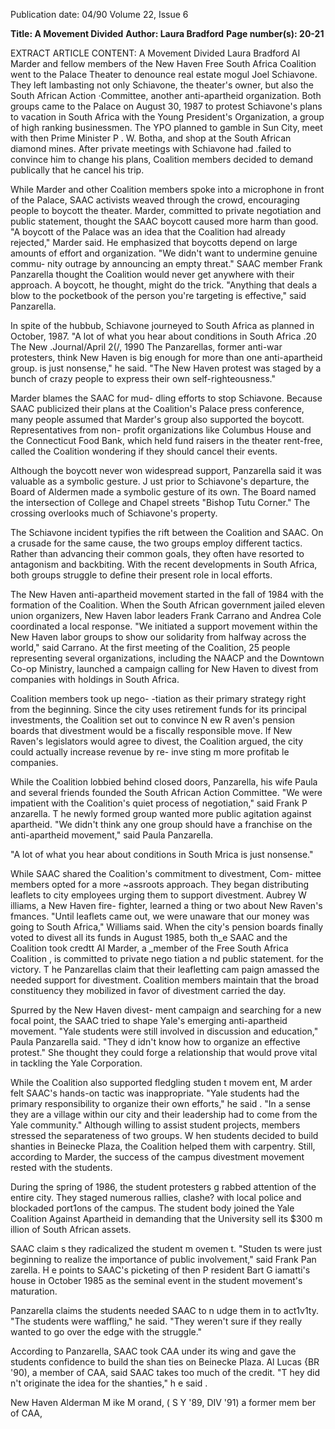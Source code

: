 Publication date: 04/90
Volume 22, Issue 6

**Title: A Movement Divided**
**Author: Laura Bradford**
**Page number(s): 20-21**

EXTRACT ARTICLE CONTENT:
A Movement Divided 
Laura Bradford 
AI Marder and fellow members of the 
New Haven Free South Africa 
Coalition went to the Palace Theater to 
denounce 
real 
estate 
mogul Joel 
Schiavone. 
They 
left 
lambasting not only Schiavone, the 
theater's owner, but also the South 
African Action ·Committee, another 
anti-apartheid organization. Both 
groups came to the Palace on August 
30, 1987 to protest Schiavone's plans to 
vacation in South Africa with the 
Young President's Organization, a 
group of high ranking businessmen. 
The YPO planned to gamble in Sun 
City, meet with then Prime Minister 
P . W. Botha, and shop at the South 
African diamond mines. After private 
meetings with Schiavone had .failed to 
convince him to change his plans, 
Coalition 
members decided 
to 
demand publically that he cancel his 
trip. 

While Marder and other 
Coalition members spoke 
into 
a 
microphone in front of the Palace, 
SAAC activists weaved through the 
crowd, encouraging people to boycott 
the theater. 
Marder, 
committed 
to private 
negotiation and 
public statement, 
thought the SAAC boycott caused 
more harm than good. "A boycott of 
the Palace was an idea that the 
Coalition had already rejected," 
Marder said. He emphasized that 
boycotts depend on large amounts of 
effort and organization. "We didn't 
want to undermine genuine commu-
nity outrage by announcing an empty 
threat." SAAC member Frank 
Panzarella thought the Coalition 
would never get anywhere with their 
approach. A boycott, he thought, 
might do the trick. "Anything that 
deals a blow to the pocketbook of the 
person you're targeting is effective," 
said Panzarella. 

In spite of the hubbub, Schiavone 
journeyed to South Africa as planned 
in October, 1987. "A lot of what you 
hear about conditions in South Africa 
.20 The New .Journal/April 2(/, 1990 
The Panzarellas, former anti-war protesters, think New Haven is big 
enough for more than one anti-apartheid group. 
is just nonsense," he said. "The New 
Haven protest was staged by a bunch 
of crazy people to express their own 
self-righteousness." 

Marder blames the SAAC for mud-
dling efforts 
to stop Schiavone. 
Because SAAC publicized their plans 
at the Coalition's Palace press 
conference, many people assumed that 
Marder's group also supported the 
boycott. Representatives from non-
profit organizations like Columbus 
House and the Connecticut Food 
Bank, which held fund raisers in the 
theater rent-free, called the Coalition 
wondering if they should cancel their 
events. 

Although the boycott never won 
widespread support, Panzarella said it 
was valuable as a symbolic gesture. 
J ust prior to Schiavone's departure, the 
Board of Aldermen made a symbolic 
gesture of its own. The Board named 
the intersection of College and Chapel 
streets "Bishop Tutu Corner." The 
crossing overlooks much of Schiavone's 
property. 

The Schiavone incident typifies the 
rift between the Coalition and SAAC. 
On a crusade for the same cause, the 
two groups employ different tactics. 
Rather than advancing their common 
goals, they often have resorted to 
antagonism and backbiting. With the 
recent developments in South Africa, 
both groups struggle to define their 
present role in local efforts. 

The New Haven anti-apartheid 
movement started in the fall of 1984 
with the formation of the Coalition. 
When the South African government 
jailed eleven union organizers, New 
Haven labor leaders Frank Carrano 
and Andrea Cole coordinated a local 
response. "We initiated a support 
movement within the New Haven 
labor groups to show our solidarity 
from halfway across the world," said 
Carrano. At the first meeting of the 
Coalition, 25 people representing 
several organizations, including the 
NAACP and the Downtown Co-op 
Ministry, launched a campaign calling 
for 
New 
Haven 
to divest 
from 
companies with holdings in South 
Africa. 


Coalition members took up nego-
-tiation as their primary strategy right 
from the beginning. Since the city uses 
retirement funds for its principal 
investments, the Coalition set out to 
convince N ew R aven's pension boards 
that divestment would be a fiscally 
responsible move. If New Raven's 
legislators would agree to divest, the 
Coalition argued, 
the 
city could 
actually increase 
revenue 
by re-
inve sting 
m 
more profitab le 
companies. 

While the Coalition lobbied behind 
closed doors, Panzarella, his wife 
Paula and several friends founded the 
South African Action Committee. "We 
were impatient with the Coalition's 
quiet process of negotiation," said 
Frank P anzarella. T he newly formed 
group wanted more public agitation 
against apartheid. "We didn't think 
any one group should have a franchise 
on the anti-apartheid movement," said 
Paula Panzarella. 

"A lot of what you hear 
about conditions in 
South Mrica is just 
nonsense." 

While SAAC shared the Coalition's 
commitment to divestment, Com-
mittee members opted for a more 
~assroots approach. They began 
distributing leaflets to city employees 
urging them to support divestment. 
Aubrey W illiams, a New Haven fire-
fighter, learned a thing or two about 
New Raven's 
fmances. "Until 
leaflets came out, we were unaware 
that our money was going to South 
Africa," Williams said. When the city's 
pension boards finally voted to divest 
all its funds in August 1985, both th_e 
SAAC and the Coalition took credtt 
AI Marder, a _member of the Free 
South Africa Coalition , 
is 
committed to private nego tiation 
a nd public statement. 
for the victory. T he Panzarellas claim 
that their leafletting cam paign amassed 
the needed support for divestment. 
Coalition members maintain that the 
broad constituency they mobilized in 
favor of divestment carried the day. 

Spurred by the New Haven divest-
ment campaign and searching for a 
new focal point, the SAAC tried to 
shape Yale's emerging anti-apartheid 
movement. "Yale students were still 
involved in discussion and education," 
Paula Panzarella said. "They d idn't 
know how to organize an effective 
protest." She thought they could forge 
a relationship that would prove vital in 
tackling the Yale Corporation. 

While the Coalition also supported 
fledgling studen t 
movem ent, 
M arder felt SAAC's hands-on tactic 
was inappropriate. "Yale students had 
the primary responsibility to organize 
their own efforts," he said . "In a sense 
they are a village within our city and 
their leadership had to come from the 
Yale community." Although willing to 
assist student 
projects, 
members stressed the separateness of 
two groups. 
W hen students 
decided to build shanties in Beinecke 
Plaza, the Coalition helped them with 
carpentry. Still, according to Marder, 
the success of the campus divestment 
movement rested with the students. 

During the spring of 1986, the 
student protesters 
g rabbed 
attention of the entire city. They 
staged numerous rallies, clashe? with 
local police and blockaded port1ons of 
the campus. The student body joined 
the Yale Coalition Against Apartheid 
in demanding that the University sell 
its $300 m illion of South African 
assets. 

SAAC claim s they radicalized the 
student m ovemen t. "Studen ts were just 
beginning to realize the importance of 
public 
involvement," said 
Frank 
Pan zarella. 
H e 
points to SAAC's 
picketing 
of then 
P resident 
Bart 
G iamatti's house in October 1985 as 
the seminal event in the student 
movement's maturation. 

Panzarella 
claims the students needed SAAC to 
n udge 
them 
in to 
act1v1ty. 
"The 
students were waffling," he said. "They 
weren't sure if they really wanted to go 
over the edge with the struggle." 

According to Panzarella, SAAC took 
CAA under its wing and gave the 
students confidence to build the 
shan ties on Beinecke Plaza. Al Lucas 
{BR '90), a member of CAA, said 
SAAC takes too much of the credit. 
"T hey did n't originate the idea for the 
shanties," h e 
said . 

New Haven 
Alderman M ike M orand, ( S Y '89, 
DIV '91) a former mem ber of CAA,